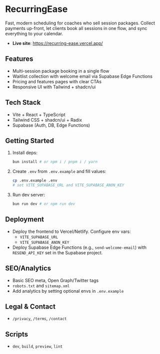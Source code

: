 # RecurringEase

Fast, modern scheduling for coaches who sell session packages. Collect payments up-front, let clients book all sessions in one flow, and sync everything to your calendar.

- **Live site**: https://recurring-ease.vercel.app/

## Features
- Multi-session package booking in a single flow
- Waitlist collection with welcome email via Supabase Edge Functions
- Pricing and features pages with clear CTAs
- Responsive UI with Tailwind + shadcn/ui

## Tech Stack
- Vite + React + TypeScript
- Tailwind CSS + shadcn/ui + Radix
- Supabase (Auth, DB, Edge Functions)

## Getting Started
1. Install deps:
   ```bash
   bun install # or npm i / pnpm i / yarn
   ```
2. Create `.env` from `.env.example` and fill values:
   ```bash
   cp .env.example .env
   # set VITE_SUPABASE_URL and VITE_SUPABASE_ANON_KEY
   ```
3. Run dev server:
   ```bash
   bun run dev # or npm run dev
   ```

## Deployment
- Deploy the frontend to Vercel/Netlify. Configure env vars:
  - `VITE_SUPABASE_URL`
  - `VITE_SUPABASE_ANON_KEY`
- Deploy Supabase Edge Functions (e.g., `send-welcome-email`) with `RESEND_API_KEY` set in the Supabase project.

## SEO/Analytics
- Basic SEO meta, Open Graph/Twitter tags
- `robots.txt` and `sitemap.xml`
- Add analytics by setting optional envs in `.env.example`

## Legal & Contact
- `/privacy`, `/terms`, `/contact`

## Scripts
- `dev`, `build`, `preview`, `lint`

